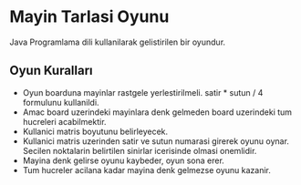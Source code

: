 # Mayin Tarlasi Oyunu

Java Programlama dili kullanilarak gelistirilen bir oyundur.

## Oyun Kuralları

- Oyun boarduna mayinlar rastgele yerlestirilmeli. satir * sutun / 4 formulunu kullanildi.
- Amac board uzerindeki mayinlara denk gelmeden board uzerindeki tum hucreleri acabilmektir.
- Kullanici matris boyutunu belirleyecek. 
- Kullanici matris uzerinden satir ve sutun numarasi girerek oyunu oynar. Secilen noktalarin belirtilen sinirlar icerisinde olmasi onemlidir.
- Mayina denk gelirse oyunu kaybeder, oyun sona erer. 
- Tum hucreler acilana kadar mayina denk gelmezse oyunu kazanir.







